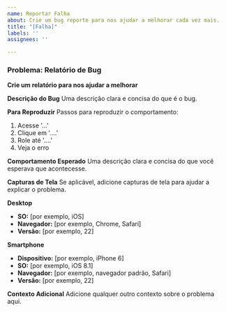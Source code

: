 ```yaml
---
name: Reportar Falha
about: Crie um bug reporte para nos ajudar a melhorar cada vez mais.
title: "[Falha]"
labels: ''
assignees: ''

---
```


### Problema: Relatório de Bug

**Crie um relatório para nos ajudar a melhorar**

**Descrição do Bug**
Uma descrição clara e concisa do que é o bug.

**Para Reproduzir**
Passos para reproduzir o comportamento:

1. Acesse '...'
2. Clique em '....'
3. Role até '....'
4. Veja o erro

**Comportamento Esperado**
Uma descrição clara e concisa do que você esperava que acontecesse.

**Capturas de Tela**
Se aplicável, adicione capturas de tela para ajudar a explicar o problema.

**Desktop**
- **SO:** [por exemplo, iOS]
- **Navegador:** [por exemplo, Chrome, Safari]
- **Versão:** [por exemplo, 22]

**Smartphone**
- **Dispositivo:** [por exemplo, iPhone 6]
- **SO:** [por exemplo, iOS 8.1]
- **Navegador:** [por exemplo, navegador padrão, Safari]
- **Versão:** [por exemplo, 22]

**Contexto Adicional**
Adicione qualquer outro contexto sobre o problema aqui.
